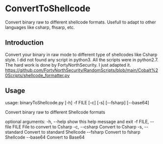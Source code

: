 # ConvertToShellcode
Convert binary raw to different shellcode formats. Usefull to adapt to other languages like csharp, fhsarp, etc.

## Introduction
Convert your binary in raw mode to different type of shellcodes like Csharp style. I did not found any script in python3. All the scripts were in python2.7. The hard work is done by FortyNorthSecurity. I just adapted it.  https://github.com/FortyNorthSecurity/RandomScripts/blob/main/Cobalt%20Scripts/shellcode_formatter.py

## Usage
usage: binaryToShellcode.py [-h] -f FILE [-c] [-s] [--fsharp] [--base64]

Convert binary raw to different Shellcode formats

optional arguments:
  -h, --help            show this help message and exit
  -f FILE, --file FILE  File to convert to Csharp
  -c, --csharp          Convert to Csharp
  -s, --standard        Convert to standard Shellcode
  --fsharp              Convert to fsharp Shellcode
  --base64              Convert to Base64
